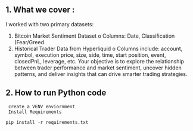 ## 1. What we cover :

I worked with two primary datasets:
1. Bitcoin Market Sentiment Dataset
o Columns: Date, Classification (Fear/Greed
2. Historical Trader Data from Hyperliquid
o Columns include: account, symbol, execution price, size, side, time, 
start position, event, closedPnL, leverage, etc.
Your objective is to explore the relationship between trader performance and market 
sentiment, uncover hidden patterns, and deliver insights that can drive smarter trading 
strategies.


## 2. How to run Python code 

     create a VENV enviornment 
     Install Requirements

    pip install -r requirements.txt

